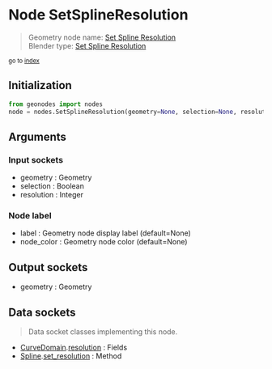 
# Node SetSplineResolution

> Geometry node name: [Set Spline Resolution](https://docs.blender.org/manual/en/latest/modeling/geometry_nodes/curve/set_spline_resolution.html)<br>
  Blender type: [Set Spline Resolution](https://docs.blender.org/api/current/bpy.types.GeometryNodeSetSplineResolution.html)
  
<sub>go to [index](/docs/index.md)</sub>

## Initialization

```python
from geonodes import nodes
node = nodes.SetSplineResolution(geometry=None, selection=None, resolution=None, label=None, node_color=None)
```



## Arguments


### Input sockets

- geometry : Geometry
- selection : Boolean
- resolution : Integer

### Node label

- label : Geometry node display label (default=None)
- node_color : Geometry node color (default=None)

## Output sockets

- geometry : Geometry

## Data sockets

> Data socket classes implementing this node.
  
  
- [CurveDomain](/docs/CurveDomain.md).[resolution](/docs/CurveDomain.md#resolution) : Fields
- [Spline](/docs/sockets/Spline.md).[set_resolution](/docs/sockets/Spline.md#set_resolution) : Method
  
